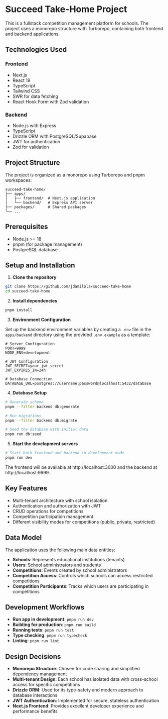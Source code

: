# Succeed Take-Home Project

This is a fullstack competition management platform for schools. The project uses a monorepo structure with Turborepo, containing both frontend and backend applications.

## Technologies Used

### Frontend
- Next.js
- React 19
- TypeScript
- Tailwind CSS
- SWR for data fetching
- React Hook Form with Zod validation

### Backend
- Node.js with Express
- TypeScript
- Drizzle ORM with PostgreSQL/Supabase
- JWT for authentication
- Zod for validation

## Project Structure

The project is organized as a monorepo using Turborepo and pnpm workspaces:

```
succeed-take-home/
├── apps/
│   ├── frontend/  # Next.js application
│   └── backend/   # Express API server
├── packages/      # Shared packages
└── ...
```

## Prerequisites

- Node.js >= 18
- pnpm (for package management)
- PostgreSQL database

## Setup and Installation

1. **Clone the repository**

```bash
git clone https://github.com/jdamilola/succeed-take-home
cd succeed-take-home
```

2. **Install dependencies**

```bash
pnpm install
```

3. **Environment Configuration**

Set up the backend environment variables by creating a `.env` file in the `apps/backend` directory using the provided `.env.example` as a template:

```
# Server Configuration
PORT=9999
NODE_ENV=development

# JWT Configuration
JWT_SECRET=your_jwt_secret
JWT_EXPIRES_IN=24h

# Database Connection
DATABASE_URL=postgres://username:password@localhost:5432/database
```

4. **Database Setup**

```bash
# Generate schema
pnpm --filter backend db:generate

# Run migrations
pnpm --filter backend db:migrate

# Seed the database with initial data
pnpm run db:seed
```

5. **Start the development servers**

```bash
# Start both frontend and backend in development mode
pnpm run dev
```

The frontend will be available at http://localhost:3000 and the backend at http://localhost:9999.

## Key Features

- Multi-tenant architecture with school isolation
- Authentication and authorization with JWT
- CRUD operations for competitions
- Competition participation management
- Different visibility modes for competitions (public, private, restricted)

## Data Model

The application uses the following main data entities:

- **Schools**: Represents educational institutions (tenants)
- **Users**: School administrators and students
- **Competitions**: Events created by school administrators
- **Competition Access**: Controls which schools can access restricted competitions
- **Competition Participants**: Tracks which users are participating in competitions

## Development Workflows

- **Run app in development**: `pnpm run dev`
- **Building for production**: `pnpm run build`
- **Running tests**: `pnpm run test`
- **Type checking**: `pnpm run typecheck`
- **Linting**: `pnpm run lint`

## Design Decisions

- **Monorepo Structure**: Chosen for code sharing and simplified dependency management
- **Multi-tenant Design**: Each school has isolated data with cross-school access for specific competitions
- **Drizzle ORM**: Used for its type-safety and modern approach to database interactions
- **JWT Authentication**: Implemented for secure, stateless authentication
- **Next.js Frontend**: Provides excellent developer experience and performance benefits

